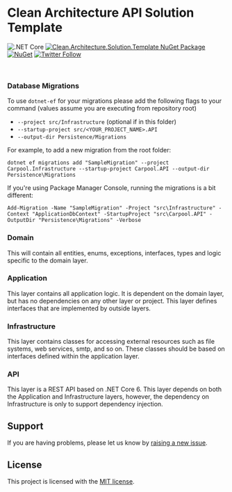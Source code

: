 # Clean Architecture API Solution Template
![.NET Core](https://github.com/jasontaylordev/CleanArchitecture/workflows/.NET%20Core/badge.svg) [![Clean.Architecture.Solution.Template NuGet Package](https://img.shields.io/badge/nuget-1.1.1-blue)](https://www.nuget.org/packages/Clean.Architecture.Solution.Template) [![NuGet](https://img.shields.io/nuget/dt/Clean.Architecture.Solution.Template.svg)](https://www.nuget.org/packages/Clean.Architecture.Solution.Template) [![Twitter Follow](https://img.shields.io/twitter/follow/jasontaylordev.svg?style=social&label=Follow)](https://twitter.com/jasontaylordev)

<br/>

### Database Migrations

To use `dotnet-ef` for your migrations please add the following flags to your command (values assume you are executing from repository root)

* `--project src/Infrastructure` (optional if in this folder)
* `--startup-project src/<YOUR_PROJECT_NAME>.API`
* `--output-dir Persistence/Migrations`

For example, to add a new migration from the root folder:

 `dotnet ef migrations add "SampleMigration" --project Carpool.Infrastructure --startup-project Carpool.API --output-dir Persistence\Migrations`
 

If you're using Package Manager Console, running the migrations is a bit different:

`Add-Migration -Name "SampleMigration" -Project "src\Infrastructure" -Context "ApplicationDbContext" -StartupProject "src\Carpool.API" -OutputDir "Persistence\Migrations" -Verbose`

### Domain

This will contain all entities, enums, exceptions, interfaces, types and logic specific to the domain layer.

### Application

This layer contains all application logic. It is dependent on the domain layer, but has no dependencies on any other layer or project. This layer defines interfaces that are implemented by outside layers.

### Infrastructure

This layer contains classes for accessing external resources such as file systems, web services, smtp, and so on. These classes should be based on interfaces defined within the application layer.

### API

This layer is a REST API based on .NET Core 6. This layer depends on both the Application and Infrastructure layers, however, the dependency on Infrastructure is only to support dependency injection.

## Support

If you are having problems, please let us know by [raising a new issue](https://github.com/jasontaylordev/CleanArchitecture/issues/new/choose).

## License

This project is licensed with the [MIT license](LICENSE).